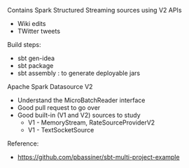Contains Spark Structured Streaming sources using V2 APIs
* Wiki edits
* TWitter tweets

Build steps:
* sbt gen-idea
* sbt package
* sbt assembly : to generate deployable jars

Apache Spark Datasource V2
* Understand the MicroBatchReader interface
* Good pull request to go over
* Good built-in (V1 and V2) sources to study
  * V1 - MemoryStream, RateSourceProviderV2
  * V1 - TextSocketSource

Reference:
* https://github.com/pbassiner/sbt-multi-project-example
